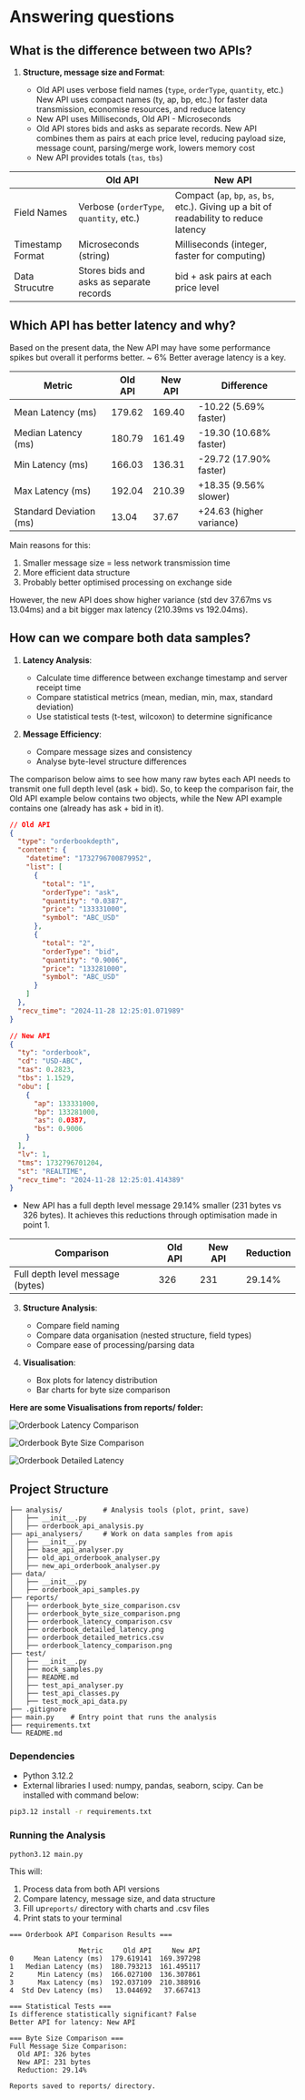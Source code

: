 # Answering questions

## What is the difference between two APIs?

1. **Structure, message size and Format**:

   - Old API uses verbose field names (`type`, `orderType`, `quantity`, etc.) New API uses compact names (ty, ap, bp, etc.) for faster data transmission, economise resources, and reduce latency
   - New API uses Milliseconds, Old API - Microseconds
   - Old API stores bids and asks as separate records. New API combines them as pairs at each price level, reducing payload size, message count, parsing/merge work, lowers memory cost
   - New API provides totals (`tas`, `tbs`)

|                  | Old API                                  | New API                                                                                  |
| ---------------- | ---------------------------------------- | ---------------------------------------------------------------------------------------- |
| Field Names      | Verbose (`orderType`, `quantity`, etc.)  | Compact (`ap`, `bp`, `as`, `bs`, etc.). Giving up a bit of readability to reduce latency |
| Timestamp Format | Microseconds (string)                    | Milliseconds (integer, faster for computing)                                             |
| Data Strucutre   | Stores bids and asks as separate records | bid + ask pairs at each price level                                                      |

## Which API has better latency and why?

Based on the present data, the New API may have some performance spikes but overall it performs better. ~ 6% Better average latency is a key.

| Metric                  | Old API | New API | Difference               |
| ----------------------- | ------- | ------- | ------------------------ |
| Mean Latency (ms)       | 179.62  | 169.40  | -10.22 (5.69% faster)    |
| Median Latency (ms)     | 180.79  | 161.49  | -19.30 (10.68% faster)   |
| Min Latency (ms)        | 166.03  | 136.31  | -29.72 (17.90% faster)   |
| Max Latency (ms)        | 192.04  | 210.39  | +18.35 (9.56% slower)    |
| Standard Deviation (ms) | 13.04   | 37.67   | +24.63 (higher variance) |

Main reasons for this:

1. Smaller message size = less network transmission time
2. More efficient data structure
3. Probably better optimised processing on exchange side

However, the new API does show higher variance (std dev 37.67ms vs 13.04ms) and a bit bigger max latency (210.39ms vs 192.04ms).

## How can we compare both data samples?

1. **Latency Analysis**:

   - Calculate time difference between exchange timestamp and server receipt time
   - Compare statistical metrics (mean, median, min, max, standard deviation)
   - Use statistical tests (t-test, wilcoxon) to determine significance

2. **Message Efficiency**:

   - Compare message sizes and consistency
   - Analyse byte-level structure differences

The comparison below aims to see how many raw bytes each API needs to transmit one full depth level (ask + bid).
So, to keep the comparison fair, the Old API example below contains two objects, while the New API example contains one (already has ask + bid in it).

```json
// Old API
{
  "type": "orderbookdepth",
  "content": {
    "datetime": "1732796700879952",
    "list": [
      {
        "total": "1",
        "orderType": "ask",
        "quantity": "0.0387",
        "price": "133331000",
        "symbol": "ABC_USD"
      },
      {
        "total": "2",
        "orderType": "bid",
        "quantity": "0.9006",
        "price": "133281000",
        "symbol": "ABC_USD"
      }
    ]
  },
  "recv_time": "2024-11-28 12:25:01.071989"
}
```

```json
// New API
{
  "ty": "orderbook",
  "cd": "USD-ABC",
  "tas": 0.2823,
  "tbs": 1.1529,
  "obu": [
    {
      "ap": 133331000,
      "bp": 133281000,
      "as": 0.0387,
      "bs": 0.9006
    }
  ],
  "lv": 1,
  "tms": 1732796701204,
  "st": "REALTIME",
  "recv_time": "2024-11-28 12:25:01.414389"
}
```

- New API has a full depth level message 29.14% smaller (231 bytes vs 326 bytes). It achieves this reductions through optimisation made in point 1.

| Comparison                       | Old API | New API | Reduction |
| -------------------------------- | ------- | ------- | --------- |
| Full depth level message (bytes) | 326     | 231     | 29.14%    |

3. **Structure Analysis**:

   - Compare field naming
   - Compare data organisation (nested structure, field types)
   - Compare ease of processing/parsing data

4. **Visualisation**:
   - Box plots for latency distribution
   - Bar charts for byte size comparison

**Here are some Visualisations from reports/ folder:**

![Orderbook Latency Comparison](reports/orderbook_latency_comparison.png)

![Orderbook Byte Size Comparison](reports/orderbook_byte_size_comparison.png)

![Orderbook Detailed Latency](reports/orderbook_detailed_latency.png)

## Project Structure

```
├── analysis/          # Analysis tools (plot, print, save)
│   ├── __init__.py
│   ├── orderbook_api_analysis.py
├── api_analysers/     # Work on data samples from apis
│   ├── __init__.py
│   ├── base_api_analyser.py
│   ├── old_api_orderbook_analyser.py
│   ├── new_api_orderbook_analyser.py
├── data/
│   ├── __init__.py
│   ├── orderbook_api_samples.py
├── reports/
│   ├── orderbook_byte_size_comparison.csv
│   ├── orderbook_byte_size_comparison.png
│   ├── orderbook_latency_comparison.csv
│   ├── orderbook_detailed_latency.png
│   ├── orderbook_detailed_metrics.csv
│   ├── orderbook_latency_comparison.png
├── test/
│   ├── __init__.py
│   ├── mock_samples.py
│   ├── README.md
│   ├── test_api_analyser.py
│   ├── test_api_classes.py
│   ├── test_mock_api_data.py
├── .gitignore
├── main.py    # Entry point that runs the analysis
├── requirements.txt
└── README.md
```

### Dependencies

- Python 3.12.2
- External libraries I used: numpy, pandas, seaborn, scipy. Can be installed with command below:

```bash
pip3.12 install -r requirements.txt
```

### Running the Analysis

```bash
python3.12 main.py
```

This will:

1. Process data from both API versions
2. Compare latency, message size, and data structure
3. Fill up`reports/` directory with charts and .csv files
4. Print stats to your terminal

```
=== Orderbook API Comparison Results ===

                 Metric     Old API     New API
0     Mean Latency (ms)  179.619141  169.397298
1   Median Latency (ms)  180.793213  161.495117
2      Min Latency (ms)  166.027100  136.307861
3      Max Latency (ms)  192.037109  210.388916
4  Std Dev Latency (ms)   13.044692   37.667413

=== Statistical Tests ===
Is difference statistically significant? False
Better API for latency: New API

=== Byte Size Comparison ===
Full Message Size Comparison:
  Old API: 326 bytes
  New API: 231 bytes
  Reduction: 29.14%

Reports saved to reports/ directory.
```
